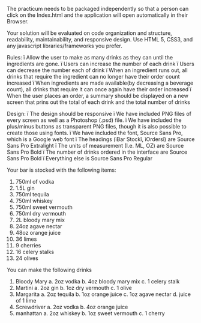 The practicum needs to be packaged independently so that a person can click on the Index.html and the application will open automatically in their Browser.

Your solution will be evaluated on code organization and structure, readability, maintainability, and responsive design.  Use HTML 5, CSS3, and any javascript libraries/frameworks you prefer.

Rules:
ï	Allow the user to make as many drinks as they can until the ingredients are gone.
ï	Users can increase the number of each drink
ï	Users can decrease the number each of drink
ï	When an ingredient runs out, all drinks that require the ingredient can no longer have their order count increased
ï	When ingredients are made available(by decreasing a beverage count), all drinks that require it can once again have their order increased
ï	When the user places an order, a summary should be displayed on a new screen that prins out the total of each drink and the total number of drinks

Design:
ï	The design should be responsive
ï	We have included PNG files of every screen as well as a Photoshop (.psd) file.
ï	We have included the plus/minus buttons as transparent PNG files, though it is also possible to create those using fonts.
ï	We have included the font, Source Sans Pro, which is a Google web font
ï	The headings (ìBar Stockî, ìOrdersî) are Source Sans Pro Extralight
ï	The units of measurement (I.e. ML, OZ) are Source Sans Pro Bold
ï	The number of drinks ordered in the interface are Source Sans Pro Bold
ï	Everything else is Source Sans Pro Regular



Your bar is stocked with the following items:
1.	750ml of vodka
2.	1.5L gin
3.	750ml tequila
4.	750ml whiskey
5.	750ml sweet vermouth
6.	750ml dry vermouth
7.	2L bloody mary mix
8.	24oz agave nectar
9.	48oz orange juice
10.	36 limes
11.	9 cherries
12.	16 celery stalks
13.	24 olives

You can make the following drinks
1.	Bloody Mary
a.	2oz vodka
b.	4oz bloody mary mix
c.	1 celery stalk
2.	Martini
a.	2oz gin
b.	1oz dry vermouth
c.	1 olive
3.	Margarita
a.	2oz tequila
b.	1oz orange juice
c.	1oz agave nectar
d.	juice of 1 lime
4.	Screwdriver
a.	2oz vodka
b.	4oz orange juice
5.	manhattan
a.	2oz whiskey
b.	1oz sweet vermouth
c.	1 cherry
